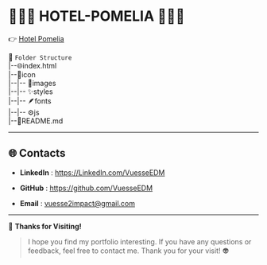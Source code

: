 # 🌿🌿🌿 HOTEL-POMELIA 🌿🌿🌿

 
👉 [Hotel Pomelia](https://vuesseedm.github.io/HOTEL-POMELIA/)



📂 ```Folder Structure```  
|--🌐index.html  
|--📁icon        
|--|-- 🌈images         
|--|-- ✨styles        
|--|-- 🪶fonts     
|--|-- ⚙️js              
|--📖README.md       
         
---


🌐 **Contacts**  
---

- **LinkedIn**  : https://LinkedIn.com/VuesseEDM

- **GitHub**  : https://github.com/VuesseEDM

- **Email**  : vuesse2impact@gmail.com
---

🙌 **Thanks for Visiting!**

> I hope you find my portfolio interesting. If you have any questions or feedback, feel free to contact me. Thank you for your visit!  👽
